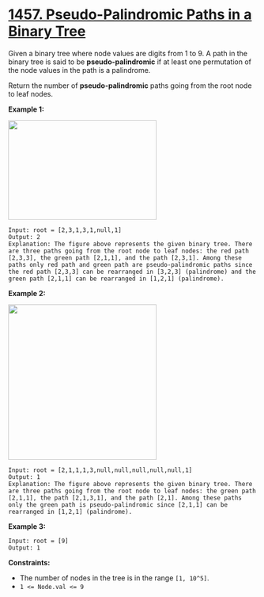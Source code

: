 # [1457. Pseudo-Palindromic Paths in a Binary Tree](https://leetcode.com/problems/pseudo-palindromic-paths-in-a-binary-tree/description/?envType=daily-question&envId=2024-01-24)

Given a binary tree where node values are digits from 1 to 9. A path in the binary tree is said to be **pseudo-palindromic**  if at least one permutation of the node values in the path is a palindrome.

Return the number of **pseudo-palindromic**  paths going from the root node to leaf nodes.

**Example 1:** 

<img alt="" src="https://assets.leetcode.com/uploads/2020/05/06/palindromic_paths_1.png" style="width: 300px; height: 201px;">

```
Input: root = [2,3,1,3,1,null,1]
Output: 2 
Explanation: The figure above represents the given binary tree. There are three paths going from the root node to leaf nodes: the red path [2,3,3], the green path [2,1,1], and the path [2,3,1]. Among these paths only red path and green path are pseudo-palindromic paths since the red path [2,3,3] can be rearranged in [3,2,3] (palindrome) and the green path [2,1,1] can be rearranged in [1,2,1] (palindrome).
```

**Example 2:** 

**<img alt="" src="https://assets.leetcode.com/uploads/2020/05/07/palindromic_paths_2.png" style="width: 300px; height: 314px;">** 

```
Input: root = [2,1,1,1,3,null,null,null,null,null,1]
Output: 1 
Explanation: The figure above represents the given binary tree. There are three paths going from the root node to leaf nodes: the green path [2,1,1], the path [2,1,3,1], and the path [2,1]. Among these paths only the green path is pseudo-palindromic since [2,1,1] can be rearranged in [1,2,1] (palindrome).
```

**Example 3:** 

```
Input: root = [9]
Output: 1
```

**Constraints:** 

- The number of nodes in the tree is in the range `[1, 10^5]`.
- `1 <= Node.val <= 9`